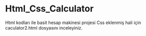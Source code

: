 # Html_Css_Calculator
Html kodları ile basit hesap makinesi projesi
Css eklenmiş hali için caculator2.html dosyasını inceleyiniz.
